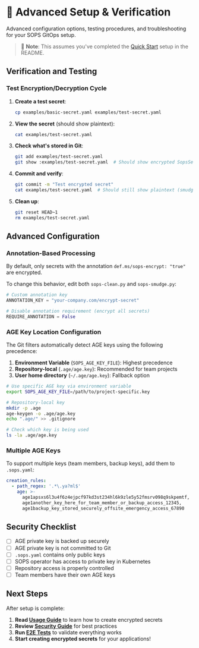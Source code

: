 # 🔧 Advanced Setup & Verification

Advanced configuration options, testing procedures, and troubleshooting for your SOPS GitOps setup.

> 📝 **Note**: This assumes you've completed the [Quick Start](../README.md#quick-start) setup in the README.

## Verification and Testing

### Test Encryption/Decryption Cycle

1. **Create a test secret**:
   ```bash
   cp examples/basic-secret.yaml examples/test-secret.yaml
   ```

2. **View the secret** (should show plaintext):
   ```bash
   cat examples/test-secret.yaml
   ```

3. **Check what's stored in Git**:
   ```bash
   git add examples/test-secret.yaml
   git show :examples/test-secret.yaml  # Should show encrypted SopsSecret
   ```

4. **Commit and verify**:
   ```bash
   git commit -m "Test encrypted secret"
   cat examples/test-secret.yaml  # Should still show plaintext (smudge filter working)
   ```

5. **Clean up**:
   ```bash
   git reset HEAD~1
   rm examples/test-secret.yaml
   ```

## Advanced Configuration

### Annotation-Based Processing

By default, only secrets with the annotation `def.ms/sops-encrypt: "true"` are encrypted. 

To change this behavior, edit both `sops-clean.py` and `sops-smudge.py`:

```python
# Custom annotation key
ANNOTATION_KEY = "your-company.com/encrypt-secret"

# Disable annotation requirement (encrypt all secrets)
REQUIRE_ANNOTATION = False
```

### AGE Key Location Configuration

The Git filters automatically detect AGE keys using the following precedence:

1. **Environment Variable** (`SOPS_AGE_KEY_FILE`): Highest precedence
2. **Repository-local** (`.age/age.key`): Recommended for team projects
3. **User home directory** (`~/.age/age.key`): Fallback option

```bash
# Use specific AGE key via environment variable
export SOPS_AGE_KEY_FILE=/path/to/project-specific.key

# Repository-local key
mkdir -p .age
age-keygen -o .age/age.key
echo ".age/" >> .gitignore

# Check which key is being used
ls -la .age/age.key
```

### Multiple AGE Keys

To support multiple keys (team members, backup keys), add them to `.sops.yaml`:

```yaml
creation_rules:
  - path_regex: '.*\.ya?ml$'
    age: >-
      age1apsxs6l3u4f6z4ejpcf97kd3st234hl6k9zle5y52fmsrv098q9skpemtf,
      age1another_key_here_for_team_member_or_backup_access_12345,
      age1backup_key_stored_securely_offsite_emergency_access_67890
```

## Security Checklist

- [ ] AGE private key is backed up securely
- [ ] AGE private key is not committed to Git
- [ ] `.sops.yaml` contains only public keys
- [ ] SOPS operator has access to private key in Kubernetes
- [ ] Repository access is properly controlled
- [ ] Team members have their own AGE keys

## Next Steps

After setup is complete:

1. **Read [Usage Guide](./usage.md)** to learn how to create encrypted secrets
2. **Review [Security Guide](./security.md)** for best practices
3. **Run [E2E Tests](../run-e2e-tests.sh)** to validate everything works
4. **Start creating encrypted secrets** for your applications!
